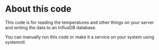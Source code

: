 # About this code
This code is for reading the temperatures and other things on your server and writing the data to an InfluxDB database.

You can manually run this code or make it a service on your system using systemctl.
